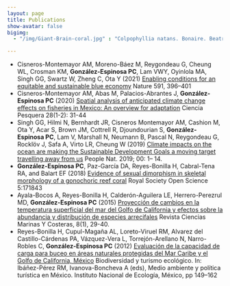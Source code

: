 ```yaml
---
layout: page
title: Publications
show-avatar: false
bigimg:  
  - "/img/Giant-Brain-coral.jpg" : "Colpophyllia natans. Bonaire. Beatrice Hudry"

---
```

 * Cisneros-Montemayor AM, Moreno-Báez M, Reygondeau G, Cheung WL, Crosman KM, __González-Espinosa PC__,  Lam VWY, Oyinlola MA, Singh GG, Swartz W, Zheng C, Ota Y (2021) [Enabling conditions for an equitable and sustainable blue economy](https://doi.org/10.1038/s41586-021-03327-3) Nature 591, 396–401 
 *  Cisneros-Montemayor AM, Abas M, Palacios-Abrantes J, __González-Espinosa PC__ (2020) [Spatial analysis of anticipated climate change effects on fisheries in Mexico: An overview for adaptation](https://www.gob.mx/cms/uploads/attachment/file/613551/03_Ciencia_Pesquera_28.pdf) Ciencia Pesquera 28(1-2): 31-44
 * Singh GG, Hilmi N, Bernhardt JR, Cisneros Montemayor AM, Cashion M, Ota Y, Acar S, Brown JM, Cottrell R, Djoundourian S, __González‐Espinosa PC__, Lam V, Marshall N, Neumann B, Pascal N, Reygondeau G, Rocklӧv J, Safa A, Virto LR, Cheung W (2019) [Climate impacts on the ocean are making the Sustainable Development Goals a moving target travelling away from us](https://doi.org/10.1002/pan3.26) People Nat. 2019; 00: 1– 14.
 * __González-Espinosa PC__, Paz-García DA, Reyes-Bonilla H, Cabral-Tena RA, and Balart EF (2018) [Evidence of sexual dimorphism in skeletal morphology of a gonochoric reef coral](https://doi.org/10.1098/rsos.171843) Royal Society Open Science 5:171843
 * Ayala-Bocos A, Reyes-Bonilla H, Calderón-Aguilera LE, Herrero-Perezrul MD, __González-Espinosa PC__ (2015) [Proyección de cambios en la temperatura superficial del mar del Golfo de California y efectos sobre la abundancia y distribución de especies arrecifales](https://doi.org/10.15359/revmar.8-1.2) Revista Ciencias Marinas Y Costeras, 8(1), 29-40. 
 * Reyes-Bonilla H, Cupul-Magaña AL, Loreto-Viruel RM, Alvarez del Castillo-Cárdenas PA, Vázquez-Vera L, Torrejón-Arellano N,
Narro-Robles C, __González-Espinosa PC__ (2012) [Evaluación de la capacidad de carga para buceo en áreas naturales protegidas del Mar Caribe y el Golfo de California, México](https://books.google.ca/books?id=BAHYkvJihDwC&pg=PA149&source=gbs_toc_r&cad=4#v=onepage&q&f=false) Biodiversidad y turismo ecológico. In: Ibáñez-Pérez RM, Ivanova-Boncheva A (eds), Medio ambiente y política turística en México. Instituto Nacional de Ecología, México, pp 149–162 
